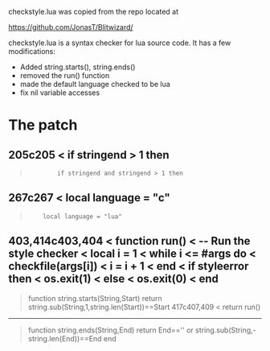 checkstyle.lua was copied from the repo located at

https://github.com/JonasT/Blitwizard/

checkstyle.lua is a syntax checker for lua source code. It has a few
modifications:

- Added string.starts(), string.ends()
- removed the run() function
- made the default language checked to be lua
- fix nil variable accesses

The patch
=========


205c205
<             if stringend > 1 then
---
>             if stringend and stringend > 1 then
267c267
<         local language = "c"
---
>         local language = "lua"
403,414c403,404
< function run()
<     -- Run the style checker
<     local i = 1
<     while i <= #args do
<         checkfile(args[i])
<         i = i + 1
<     end
<     if styleerror then
<         os.exit(1)
<     else
<         os.exit(0)
<     end
---
> function string.starts(String,Start)
>    return string.sub(String,1,string.len(Start))==Start
417c407,409
< return run()
---
> function string.ends(String,End)
>    return End=='' or string.sub(String,-string.len(End))==End
> end